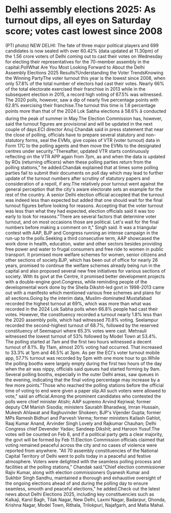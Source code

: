 # Delhi assembly elections 2025: As turnout dips, all eyes on Saturday score; votes cast lowest since 2008

 (PTI photo) NEW DELHI: The fate of three major political players and 699 candidates is now sealed with over 60.42% (data updated at 11.30pm) of the 1.56 crore voters of Delhi coming out to cast their votes on Wednesday for electing their representatives for the 70-member assembly in the capital.PollWhat Are You Most Looking Forward to About the Delhi Assembly Elections 2025 Results?Understanding the Voter TrendsKnowing the Winning PartyThe voter turnout this year is the lowest since 2008, when only 57.8% of the total number of electors had cast their votes. Nearly 66% of the total electorate exercised their franchise in 2013 while in the subsequent election in 2015, a record high voting of 67.5% was witnessed. The 2020 polls, however, saw a dip of nearly five percentage points with 62.8% exercising their franchise.The turnout this time is 1.8 percentage points more than that of the 2024 Lok Sabha elections â 58.6% â conducted during the peak of summer in May.The Election Commission has, however, said the turnout figures are provisional and will be updated in the next couple of days.ECI director Anuj Chandak said in press statement that near the close of polling, officials have to prepare several statutory and non-statutory forms, seal the EVMs, give copies of VTR (voter turnout) data in Form 17C to the polling agents and then move the EVMs to the designated centres under security."Thereafter, updated VTR starts continuously reflecting on the VTR APP again from 7pm, as and when the data is updated by ROs (returning officers) when these polling parties return from the polling stations," he added.Chandak explained that at times some polling parties fail to submit their documents on poll day which may lead to further update of the turnout numbers after scrutiny of statutory papers and consideration of a repoll, if any.The relatively poor turnout went against the general perception that the city's aware electorate sets an example for the rest of the country. A senior Delhi election official accepted that the turnout was indeed less than expected but added that one should wait for the final turnout figures before looking for reasons. Accepting that the voter turnout was less than what they had expected, election officials said it was too early to look for reasons."There are several factors that determine voter turnout, and on most occasions those are political. Let's wait for the final numbers before making a comment on it," Singh said. It was a triangular contest with AAP, BJP and Congress running an intense campaign in the run-up to the polls.Seeking a third consecutive term, AAP showcased the work done in health, education, water and other sectors besides providing free power and water to frugal consumers and free ride to women in public transport. It promised more welfare schemes for women, senior citizens and other sections of society.BJP, which has been out of office for nearly 26 years, promised to continue the welfare schemes already being run in the capital and also proposed several new free initiatives for various sections of society. With its govt at the Centre, it promised better development projects with a double-engine govt.Congress, while reminding people of the developmental work done by the Sheila Dikshit-led govt in 1998-2013 came out with a manifesto which mentioned various free schemes and plans for all sections.Going by the interim data, Muslim-dominated Mustafabad recorded the highest turnout at 69%, which was more than what was recorded in the 2024 Lok Sabha polls when 66.8% people had cast their votes. However, the constituency recorded a turnout nearly 1.8% less than the 2020 assembly polls, which had witnessed 70.8% voting. Seelampur recorded the second-highest turnout of 68.7%, followed by the reserved constituency of Seemapuri where 65.3% votes were cast. Mehrauli witnessed the lowest turnout of 53% followed by Model Town at 53.4%. The polling started at 7am and the first two hours witnessed a decent turnout of 8.1%. By 11am, almost 20% voting had occurred. That increased to 33.3% at 1pm and 46.5% at 3pm. As per the ECI's voter turnout mobile app, 57.7% turnout was recorded by 5pm with one more hour to go.While the polling booths were largely empty during the first two hours of the day when the air was nippy, officials said queues had started forming by 9am. Several polling booths, especially in the outer Delhi areas, saw queues in the evening, indicating that the final voting percentage may increase by a few more points."Those who reached the polling stations before the official time of voting to end were given a paper slip.All such voters were allowed to vote," said an official.Among the prominent candidates who contested the polls were chief minister Atishi; AAP supremo Arvind Kejriwal; former deputy CM Manish Sisodia; ministers Saurabh Bharadwaj, Imran Hussain, Mukesh Ahlawat and Raghuvinder Shokeen; BJP's Vijender Gupta; former MPs Ramesh Bidhuri and Parvesh Verma; former ministers Kailash Gahlot, Raaj Kumar Anand, Arvinder Singh Lovely and Rajkumar Chauhan; Delhi Congress chief Devender Yadav; Sandeep Dikshit; and Haroon Yusuf.The votes will be counted on Feb 8, and if a political party gets a clear majority, the govt will be formed by Feb 11.Election Commission officials claimed that voting remained peaceful across the city and no cases of violence were reported from anywhere. "All 70 assembly constituencies of the National Capital Territory of Delhi went to polls today in a peaceful and festive atmosphere. Voters were delighted with the seamless polling process and facilities at the polling stations," Chandak said."Chief election commissioner Rajiv Kumar, along with election commissioners Gyanesh Kumar and Sukhbir Singh Sandhu, maintained a thorough and exhaustive oversight of the ongoing elections ahead of and during the polling day to ensure seamless, smooth and peaceful elections," he added.Check out the latest news about Delhi Elections 2025, including key constituencies such as Kalkaji, Karol Bagh, Tilak Nagar, New Delhi, Laxmi Nagar, Badarpur, Ghonda, Krishna Nagar, Model Town, Rithala, Trilokpuri, Najafgarh, and Matia Mahal.